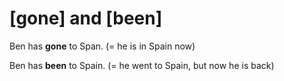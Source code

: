 # [gone] and [been]

Ben has **gone** to Span. 
(= he is in Spain now)

Ben has **been** to Spain.
(= he went to Spain, but now he is back)
